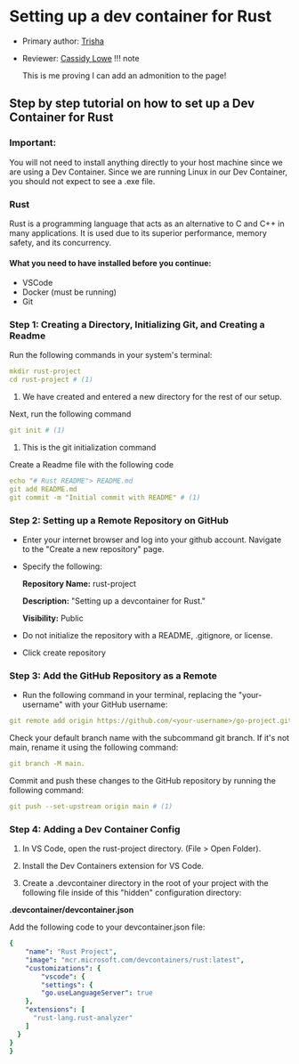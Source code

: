 # Setting up a dev container for Rust

* Primary author: [Trisha](https://github.com/trisv1)

* Reviewer: [Cassidy Lowe](https://github.com/calowe2)
!!! note

    This is me proving I can add an admonition to the page!
## Step by step tutorial on how to set up a Dev Container for Rust

### Important:

You will not need to install anything directly to your host machine since we are using a Dev Container. Since we are running Linux in our Dev Container, you should not expect to see a .exe file.

### Rust 

Rust is a programming language that acts as an alternative to C and C++ in many applications. It is used due to its superior performance, memory safety, and its concurrency.

#### What you need to have installed before you continue:

* VSCode
* Docker (must be running)
* Git  


### Step 1: Creating a Directory, Initializing Git, and Creating a Readme

Run the following commands in your system's terminal:

``` yaml
mkdir rust-project
cd rust-project # (1)
```

1.   We have created and entered a new directory for the rest of our setup.

Next, run the following command

``` yaml
git init # (1)
```

1.   This is the git initialization command

Create a Readme file with the following code 

``` yaml
echo "# Rust README"> README.md
git add README.md
git commit -m "Initial commit with README" # (1)
```

### Step 2: Setting up a Remote Repository on GitHub

* Enter your internet browser and log into your github account. Navigate to the "Create a new repository" page. 

* Specify the following:

    **Repository Name:** rust-project

    **Description:** "Setting up a devcontainer for Rust."

    **Visibility:** Public

* Do not initialize the repository with a README, .gitignore, or license. 

* Click create repository  


### Step 3: Add the GitHub Repository as a Remote  

* Run the following command in your terminal, replacing the "your-username" with your GitHub username: 

``` yaml
git remote add origin https://github.com/<your-username>/go-project.git # (1)
```

Check your default branch name with the subcommand git branch. If it's not main, rename it using the following command: 

``` yaml
git branch -M main.
``` 

Commit and push these changes to the GitHub repository by running the following command:

``` yaml
git push --set-upstream origin main # (1)
```

### Step 4: Adding a Dev Container Config  
1. In VS Code, open the rust-project directory. (File > Open Folder).

1. Install the Dev Containers extension for VS Code.
    
1. Create a .devcontainer directory in the root of your project with the following file inside of this "hidden" configuration directory:

**.devcontainer/devcontainer.json**

Add the following code to your devcontainer.json file:

``` yaml
{
	"name": "Rust Project",
	"image": "mcr.microsoft.com/devcontainers/rust:latest",
	"customizations": {
        "vscode": {
        "settings": {
        "go.useLanguageServer": true
    },
    "extensions": [
      "rust-lang.rust-analyzer"
    ]
  }
}
}
```  